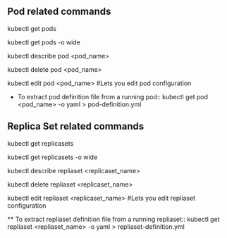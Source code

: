 ## Pod related commands

kubectl get pods

kubectl get pods -o wide

kubectl describe pod <pod_name>

kubectl delete pod <pod_name>

kubectl edit pod <pod_name> #Lets you edit pod configuration

* To extract pod definition file from a running pod::
kubectl get pod <pod_name> -o yaml > pod-definition.yml

## Replica Set related commands

kubectl get replicasets

kubectl get replicasets -o wide

kubectl describe repliaset <replicaset_name>

kubectl delete repliaset <replicaset_name>

kubectl edit repliaset <replicaset_name> #Lets you edit repliaset configuration

** To extract repliaset definition file from a running repliaset::
kubectl get repliaset <repliaset_name> -o yaml > repliaset-definition.yml
